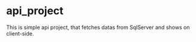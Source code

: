 # api_project
This is simple api project, that fetches datas from SqlServer and shows on client-side.
